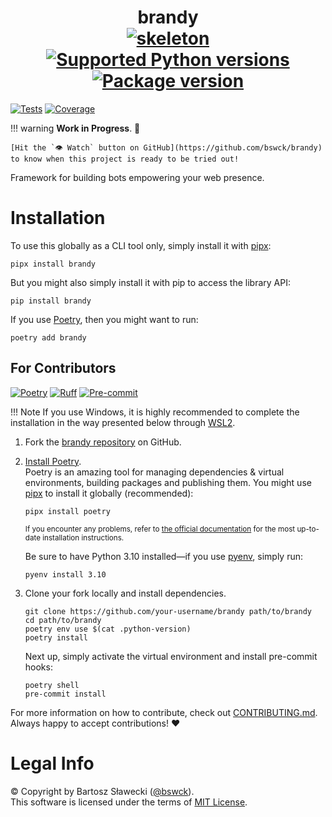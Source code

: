 
# <div align="center">brandy<br>[![skeleton](https://img.shields.io/badge/0.0.2rc–245–g8c04714-skeleton?label=%F0%9F%92%80%20skeleton-ci/skeleton-python&labelColor=black&color=grey&link=https%3A//github.com/skeleton-ci/skeleton-python)](https://github.com/skeleton-ci/skeleton-python/tree/0.0.2rc-245-g8c04714) [![Supported Python versions](https://img.shields.io/pypi/pyversions/brandy.svg?logo=python&label=Python)](https://pypi.org/project/brandy/) [![Package version](https://img.shields.io/pypi/v/brandy?label=PyPI)](https://pypi.org/project/brandy/)</div>

[![Tests](https://github.com/bswck/brandy/actions/workflows/test.yml/badge.svg)](https://github.com/bswck/brandy/actions/workflows/test.yml)
[![Coverage](https://coverage-badge.samuelcolvin.workers.dev/bswck/brandy.svg)](https://coverage-badge.samuelcolvin.workers.dev/redirect/bswck/brandy)

!!! warning
    **Work in Progress**. 🚧

    [Hit the `👁 Watch` button on GitHub](https://github.com/bswck/brandy) to know when this project is ready to be tried out!


Framework for building bots empowering your web presence.

# Installation
To use this globally as a CLI tool only, simply install it with [pipx](https://github.com/pypa/pipx):

```shell
pipx install brandy
```

But you might also simply install it with pip to access the library API:

```shell
pip install brandy
```

If you use [Poetry](https://python-poetry.org/), then you might want to run:

```shell
poetry add brandy
```

## For Contributors
[![Poetry](https://img.shields.io/endpoint?url=https://python-poetry.org/badge/v0.json)](https://python-poetry.org/)
[![Ruff](https://img.shields.io/endpoint?url=https://raw.githubusercontent.com/astral-sh/ruff/main/assets/badge/v2.json)](https://github.com/astral-sh/ruff)
[![Pre-commit](https://img.shields.io/badge/pre--commit-enabled-brightgreen?logo=pre-commit&logoColor=white)](https://github.com/pre-commit/pre-commit)
<!--
This section was generated from skeleton-ci/skeleton-python@0.0.2rc-245-g8c04714.
Instead of changing this particular file, you might want to alter the template:
https://github.com/skeleton-ci/skeleton-python/tree/0.0.2rc-245-g8c04714/fragments/readme.md
-->
!!! Note
    If you use Windows, it is highly recommended to complete the installation in the way presented below through [WSL2](https://learn.microsoft.com/en-us/windows/wsl/install).
1.  Fork the [brandy repository](https://github.com/bswck/brandy) on GitHub.

1.  [Install Poetry](https://python-poetry.org/docs/#installation).<br/>
    Poetry is an amazing tool for managing dependencies & virtual environments, building packages and publishing them.
    You might use [pipx](https://github.com/pypa/pipx#readme) to install it globally (recommended):

    ```shell
    pipx install poetry
    ```

    <sub>If you encounter any problems, refer to [the official documentation](https://python-poetry.org/docs/#installation) for the most up-to-date installation instructions.</sub>

    Be sure to have Python 3.10 installed—if you use [pyenv](https://github.com/pyenv/pyenv#readme), simply run:

    ```shell
    pyenv install 3.10
    ```

1.  Clone your fork locally and install dependencies.

    ```shell
    git clone https://github.com/your-username/brandy path/to/brandy
    cd path/to/brandy
    poetry env use $(cat .python-version)
    poetry install
    ```

    Next up, simply activate the virtual environment and install pre-commit hooks:

    ```shell
    poetry shell
    pre-commit install
    ```

For more information on how to contribute, check out [CONTRIBUTING.md](https://github.com/bswck/brandy/blob/HEAD/CONTRIBUTING.md).<br/>
Always happy to accept contributions! ❤️

# Legal Info
© Copyright by Bartosz Sławecki ([@bswck](https://github.com/bswck)).
<br />This software is licensed under the terms of [MIT License](https://github.com/bswck/brandy/blob/HEAD/LICENSE).
